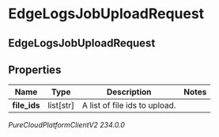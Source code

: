 # EdgeLogsJobUploadRequest

## EdgeLogsJobUploadRequest

## Properties

|Name | Type | Description | Notes|
|------------ | ------------- | ------------- | -------------|
| **file_ids** | list[str] | A list of file ids to upload. | |



_PureCloudPlatformClientV2 234.0.0_
